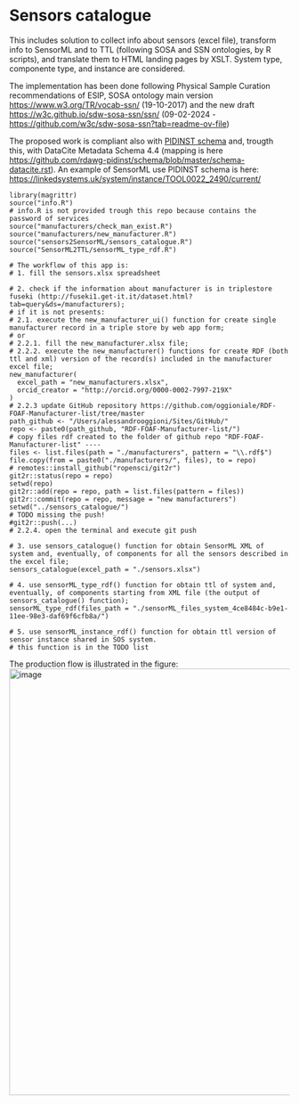 # Sensors catalogue
This includes solution to collect info about sensors (excel file), transform info to SensorML and to TTL (following SOSA and SSN ontologies, by R scripts), and translate them to HTML landing pages by XSLT. System type, componente type, and instance are considered.

The implementation has been done following Physical Sample Curation recommendations of ESIP, SOSA ontology main version https://www.w3.org/TR/vocab-ssn/ (19-10-2017) and the new draft https://w3c.github.io/sdw-sosa-ssn/ssn/ (09-02-2024 - https://github.com/w3c/sdw-sosa-ssn?tab=readme-ov-file)

The proposed work is compliant also with [PIDINST schema](https://docs.pidinst.org/en/latest/white-paper/metadata-schema.html) and, trougth this, with DataCite Metadata Schema 4.4 (mapping is here https://github.com/rdawg-pidinst/schema/blob/master/schema-datacite.rst).
An example of SensorML use PIDINST schema is here: https://linkedsystems.uk/system/instance/TOOL0022_2490/current/

```
library(magrittr)
source("info.R")
# info.R is not provided trough this repo because contains the password of services
source("manufacturers/check_man_exist.R")
source("manufacturers/new_manufacturer.R")
source("sensors2SensorML/sensors_catalogue.R")
source("SensorML2TTL/sensorML_type_rdf.R")

# The workflow of this app is:
# 1. fill the sensors.xlsx spreadsheet

# 2. check if the information about manufacturer is in triplestore fuseki (http://fuseki1.get-it.it/dataset.html?tab=query&ds=/manufacturers);
# if it is not presents:
# 2.1. execute the new_manufacturer_ui() function for create single manufacturer record in a triple store by web app form;
# or
# 2.2.1. fill the new_manufacturer.xlsx file;
# 2.2.2. execute the new_manufacturer() functions for create RDF (both ttl and xml) version of the record(s) included in the manufacturer excel file;
new_manufacturer(
  excel_path = "new_manufacturers.xlsx",
  orcid_creator = "http://orcid.org/0000-0002-7997-219X"
)
# 2.2.3 update GitHub repository https://github.com/oggioniale/RDF-FOAF-Manufacturer-list/tree/master
path_github <- "/Users/alessandrooggioni/Sites/GitHub/"
repo <- paste0(path_github, "RDF-FOAF-Manufacturer-list/")
# copy files rdf created to the folder of github repo "RDF-FOAF-Manufacturer-list" ----
files <- list.files(path = "./manufacturers", pattern = "\\.rdf$")
file.copy(from = paste0("./manufacturers/", files), to = repo)
# remotes::install_github("ropensci/git2r")
git2r::status(repo = repo)
setwd(repo)
git2r::add(repo = repo, path = list.files(pattern = files))
git2r::commit(repo = repo, message = "new manufacturers")
setwd("../sensors_catalogue/")
# TODO missing the push!
#git2r::push(...)
# 2.2.4. open the terminal and execute git push

# 3. use sensors_catalogue() function for obtain SensorML XML of system and, eventually, of components for all the sensors described in the excel file;
sensors_catalogue(excel_path = "./sensors.xlsx")

# 4. use sensorML_type_rdf() function for obtain ttl of system and, eventually, of components starting from XML file (the output of sensors_catalogue() function);
sensorML_type_rdf(files_path = "./sensorML_files_system_4ce8484c-b9e1-11ee-98e3-daf69f6cfb8a/")

# 5. use sensorML_instance_rdf() function for obtain ttl version of sensor instance shared in SOS system.
# this function is in the TODO list 
```
The production flow is illustrated in the figure:
<img width="766" alt="image" src="https://github.com/oggioniale/sensors_catalogue/assets/1393893/ebcf4adc-d9c5-452d-a18d-ef2e50f9c5d2">
